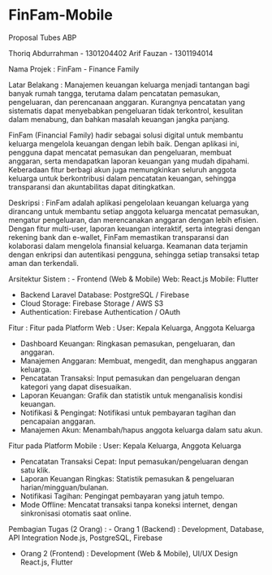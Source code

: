 # FinFam-Mobile

Proposal Tubes ABP

Thoriq Abdurrahman - 1301204402
Arif Fauzan - 1301194014

Nama Projek :	FinFam - Finance Family

Latar Belakang :	Manajemen keuangan keluarga menjadi tantangan bagi banyak rumah tangga, terutama dalam pencatatan pemasukan, pengeluaran, dan perencanaan anggaran. Kurangnya pencatatan yang sistematis dapat menyebabkan pengeluaran tidak terkontrol, kesulitan dalam menabung, dan bahkan masalah keuangan jangka panjang.

FinFam (Financial Family) hadir sebagai solusi digital untuk membantu keluarga mengelola keuangan dengan lebih baik. Dengan aplikasi ini, pengguna dapat mencatat pemasukan dan pengeluaran, membuat anggaran, serta mendapatkan laporan keuangan yang mudah dipahami. Keberadaan fitur berbagi akun juga memungkinkan seluruh anggota keluarga untuk berkontribusi dalam pencatatan keuangan, sehingga transparansi dan akuntabilitas dapat ditingkatkan.

	
Deskripsi :               	FinFam adalah aplikasi pengelolaan keuangan keluarga yang dirancang untuk membantu setiap anggota keluarga mencatat pemasukan, mengatur pengeluaran, dan merencanakan anggaran dengan lebih efisien. Dengan fitur multi-user, laporan keuangan interaktif, serta integrasi dengan rekening bank dan e-wallet, FinFam memastikan transparansi dan kolaborasi dalam mengelola finansial keluarga. Keamanan data terjamin dengan enkripsi dan autentikasi pengguna, sehingga setiap transaksi tetap aman dan terkendali.


Arsitektur Sistem :	- Frontend (Web & Mobile)
Web: React.js
Mobile: Flutter
- Backend
Laravel
Database: PostgreSQL / Firebase
- Cloud Storage: Firebase Storage / AWS S3
- Authentication: Firebase Authentication / OAuth

Fitur :	Fitur pada Platform Web :
User: Kepala Keluarga, Anggota Keluarga

- Dashboard Keuangan: Ringkasan pemasukan, pengeluaran, dan anggaran.
- Manajemen Anggaran: Membuat, mengedit, dan menghapus anggaran keluarga.
- Pencatatan Transaksi: Input pemasukan dan pengeluaran dengan kategori yang dapat disesuaikan.
- Laporan Keuangan: Grafik dan statistik untuk menganalisis kondisi keuangan.
- Notifikasi & Pengingat: Notifikasi untuk pembayaran tagihan dan pencapaian anggaran.
- Manajemen Akun: Menambah/hapus anggota keluarga dalam satu akun.

Fitur pada Platform Mobile :
User: Kepala Keluarga, Anggota Keluarga

- Pencatatan Transaksi Cepat: Input pemasukan/pengeluaran dengan satu klik.
- Laporan Keuangan Ringkas: Statistik pemasukan & pengeluaran harian/mingguan/bulanan.
- Notifikasi Tagihan: Pengingat pembayaran yang jatuh tempo.
- Mode Offline: Mencatat transaksi tanpa koneksi internet, dengan sinkronisasi otomatis saat online.

Pembagian Tugas (2 Orang) :	- Orang 1 (Backend) : Development, Database, API Integration	Node.js, PostgreSQL, Firebase

- Orang 2 (Frontend) : Development (Web & Mobile), UI/UX Design	React.js, Flutter
	
